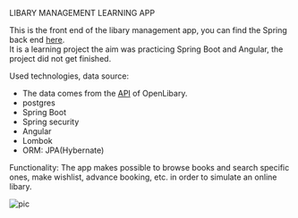 LIBARY MANAGEMENT LEARNING APP

This is the front end of the libary management app, you can find the Spring back end [here](https://github.com/ujLevente/libary-management).<br />
It is a learning project the aim was practicing Spring Boot and Angular, the project did not get finished.

Used technologies, data source:<br />
- The data comes from the [API](https://openlibrary.org/developers/api) of OpenLibary.<br />
- postgres<br />
- Spring Boot<br />
- Spring security<br />
- Angular<br />
- Lombok<br />
- ORM: JPA(Hybernate)<br />

Functionality: The app makes possible to browse books and search specific ones, make wishlist, advance booking, etc. in order to simulate an online libary. <br />

![pic](https://user-images.githubusercontent.com/22205442/54813722-74ca6900-4c8e-11e9-94f5-ff55301796d7.png)
